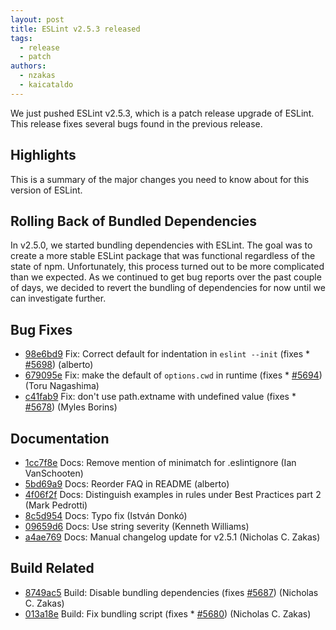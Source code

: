 ```yaml
---
layout: post
title: ESLint v2.5.3 released
tags:
  - release
  - patch
authors:
  - nzakas
  - kaicataldo
---
```


We just pushed ESLint v2.5.3, which is a patch release upgrade of ESLint. This release  fixes several bugs found in the previous release.

## Highlights

This is a summary of the major changes you need to know about for this version of ESLint.

## Rolling Back of Bundled Dependencies

In v2.5.0, we started bundling dependencies with ESLint. The goal was to create a more stable ESLint package that was functional regardless of the state of npm. Unfortunately, this process turned out to be more complicated than we expected. As we continued to get bug reports over the past couple of days, we decided to revert the bundling of dependencies for now until we can investigate further.










## Bug Fixes

* [98e6bd9](https://github.com/eslint/eslint/commit/98e6bd9) Fix: Correct default for indentation in `eslint --init` (fixes * [#5698](https://github.com/eslint/eslint/issues/5698)) (alberto)
* [679095e](https://github.com/eslint/eslint/commit/679095e) Fix: make the default of `options.cwd` in runtime (fixes * [#5694](https://github.com/eslint/eslint/issues/5694)) (Toru Nagashima)
* [c41fab9](https://github.com/eslint/eslint/commit/c41fab9) Fix: don't use path.extname with undefined value (fixes * [#5678](https://github.com/eslint/eslint/issues/5678)) (Myles Borins)

## Documentation

* [1cc7f8e](https://github.com/eslint/eslint/commit/1cc7f8e) Docs: Remove mention of minimatch for .eslintignore (Ian VanSchooten)
* [5bd69a9](https://github.com/eslint/eslint/commit/5bd69a9) Docs: Reorder FAQ in README (alberto)
* [4f06f2f](https://github.com/eslint/eslint/commit/4f06f2f) Docs: Distinguish examples in rules under Best Practices part 2 (Mark Pedrotti)
* [8c5d954](https://github.com/eslint/eslint/commit/8c5d954) Docs: Typo fix (István Donkó)
* [09659d6](https://github.com/eslint/eslint/commit/09659d6) Docs: Use string severity (Kenneth Williams)
* [a4ae769](https://github.com/eslint/eslint/commit/a4ae769) Docs: Manual changelog update for v2.5.1 (Nicholas C. Zakas)

## Build Related


* [8749ac5](https://github.com/eslint/eslint/commit/8749ac5) Build: Disable bundling dependencies (fixes [#5687](https://github.com/eslint/eslint/issues/5687)) (Nicholas C. Zakas)
* [013a18e](https://github.com/eslint/eslint/commit/013a18e) Build: Fix bundling script (fixes * [#5680](https://github.com/eslint/eslint/issues/5680)) (Nicholas C. Zakas)
